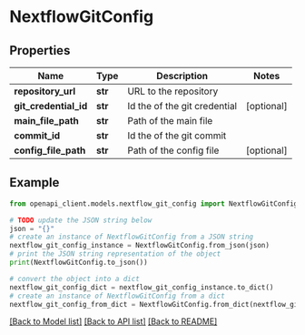 # NextflowGitConfig


## Properties

Name | Type | Description | Notes
------------ | ------------- | ------------- | -------------
**repository_url** | **str** | URL to the repository | 
**git_credential_id** | **str** | Id the of the git credential | [optional] 
**main_file_path** | **str** | Path of the main file | 
**commit_id** | **str** | Id the of the git commit | 
**config_file_path** | **str** | Path of the config file | [optional] 

## Example

```python
from openapi_client.models.nextflow_git_config import NextflowGitConfig

# TODO update the JSON string below
json = "{}"
# create an instance of NextflowGitConfig from a JSON string
nextflow_git_config_instance = NextflowGitConfig.from_json(json)
# print the JSON string representation of the object
print(NextflowGitConfig.to_json())

# convert the object into a dict
nextflow_git_config_dict = nextflow_git_config_instance.to_dict()
# create an instance of NextflowGitConfig from a dict
nextflow_git_config_from_dict = NextflowGitConfig.from_dict(nextflow_git_config_dict)
```
[[Back to Model list]](../README.md#documentation-for-models) [[Back to API list]](../README.md#documentation-for-api-endpoints) [[Back to README]](../README.md)


